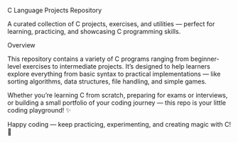 C Language Projects Repository

A curated collection of C projects, exercises, and utilities — perfect for learning, practicing, and showcasing C programming skills.

Overview

This repository contains a variety of C programs ranging from beginner-level exercises to intermediate projects.
It’s designed to help learners explore everything from basic syntax to practical implementations —
like sorting algorithms, data structures, file handling, and simple games.

Whether you’re learning C from scratch, preparing for exams or interviews,
or building a small portfolio of your coding journey — this repo is your little coding playground! ✨

Happy coding — keep practicing, experimenting, and creating magic with C! 💚